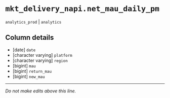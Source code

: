 # `mkt_delivery_napi.net_mau_daily_pm`
`analytics_prod` | `analytics`

## Column details
* [date]      `date`
* [character varying] `platform`
* [character varying] `region`
* [bigint]    `mau`
* [bigint]    `return_mau`
* [bigint]    `new_mau`

-------------------------------------------------------------------------------
*Do not make edits above this line.*
